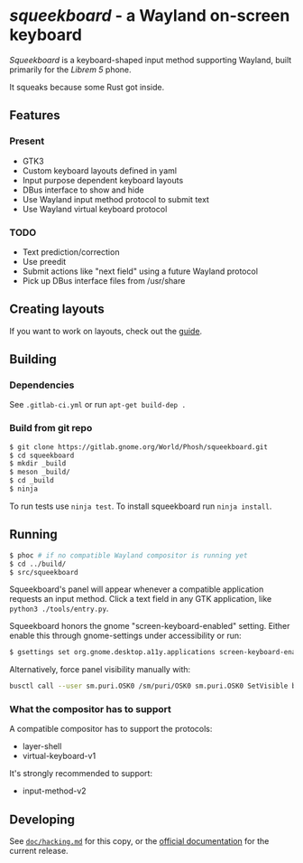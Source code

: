 *squeekboard* - a Wayland on-screen keyboard
========================================

*Squeekboard* is a keyboard-shaped input method supporting Wayland, built primarily for the *Librem 5* phone.

It squeaks because some Rust got inside.

Features
--------

### Present

- GTK3
- Custom keyboard layouts defined in yaml
- Input purpose dependent keyboard layouts
- DBus interface to show and hide
- Use Wayland input method protocol to submit text
- Use Wayland virtual keyboard protocol

### TODO

- Text prediction/correction
- Use preedit
- Submit actions like "next field" using a future Wayland protocol
- Pick up DBus interface files from /usr/share

Creating layouts
-------------------

If you want to work on layouts, check out the [guide](doc/tutorial.md).

Building
--------

### Dependencies

See `.gitlab-ci.yml` or run `apt-get build-dep .`

### Build from git repo

```bash
$ git clone https://gitlab.gnome.org/World/Phosh/squeekboard.git
$ cd squeekboard
$ mkdir _build
$ meson _build/
$ cd _build
$ ninja
```

To run tests use `ninja test`. To install squeekboard run `ninja install`.

Running
-------

```bash
$ phoc # if no compatible Wayland compositor is running yet
$ cd ../build/
$ src/squeekboard
```

Squeekboard's panel will appear whenever a compatible application requests an input method. Click a text field in any GTK application, like `python3 ./tools/entry.py`.

Squeekboard honors the gnome "screen-keyboard-enabled" setting. Either enable this through gnome-settings under accessibility or run:

```bash
$ gsettings set org.gnome.desktop.a11y.applications screen-keyboard-enabled true
```

Alternatively, force panel visibility manually with:

```bash
busctl call --user sm.puri.OSK0 /sm/puri/OSK0 sm.puri.OSK0 SetVisible b true
```

### What the compositor has to support

A compatible compositor has to support the protocols:

- layer-shell
- virtual-keyboard-v1

It's strongly recommended to support:

- input-method-v2

Developing
----------

See [`doc/hacking.md`](doc/hacking.md) for this copy, or the [official documentation](https://developer.puri.sm/projects/squeekboard/) for the current release.
